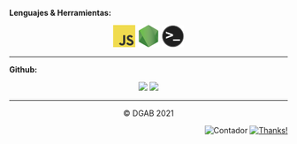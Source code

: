 <!--- <h4> Hey ¡tu! <img src="https://raw.githubusercontent.com/verma-anushka/verma-anushka/master/gifs/wave.gif" width="30px"></h4>

Soy [DGAB](https://github.com/DGAByt)

 --- --->
 
**Lenguajes & Herramientas:**

<p align="center">

  <div align="center">
  
<code><img height="40" src="https://raw.githubusercontent.com/github/explore/80688e429a7d4ef2fca1e82350fe8e3517d3494d/topics/javascript/javascript.png"></code> <code><img height="40" src="https://raw.githubusercontent.com/github/explore/80688e429a7d4ef2fca1e82350fe8e3517d3494d/topics/nodejs/nodejs.png"></code> <code><img height="40" src="https://raw.githubusercontent.com/github/explore/80688e429a7d4ef2fca1e82350fe8e3517d3494d/topics/terminal/terminal.png"></code>

  </div>
  </p>

 ---
 
**Github:**

<p align="center">
  
  <img src="https://github-readme-stats.vercel.app/api?username=DGABzd&count_private=true&show_icons=true&theme=dracula&line_height=33">
  <img src="https://github-readme-stats.vercel.app/api/top-langs/?username=DGABzd&count_private=true&hide=html,scss,,ejs&theme=dracula&line_height=10">

</p>

 ---
   
  <p align="center">
    © DGAB 2021
  </p>
</p>

<div align="right">
  
![Contador](https://views.whatilearened.today/views/github/DGABzd/verma-anushka.svg) [![Thanks!](https://img.shields.io/badge/Gracias-!-1EAEDB.svg)](https://github.com/ProdRyan/)

</div>
